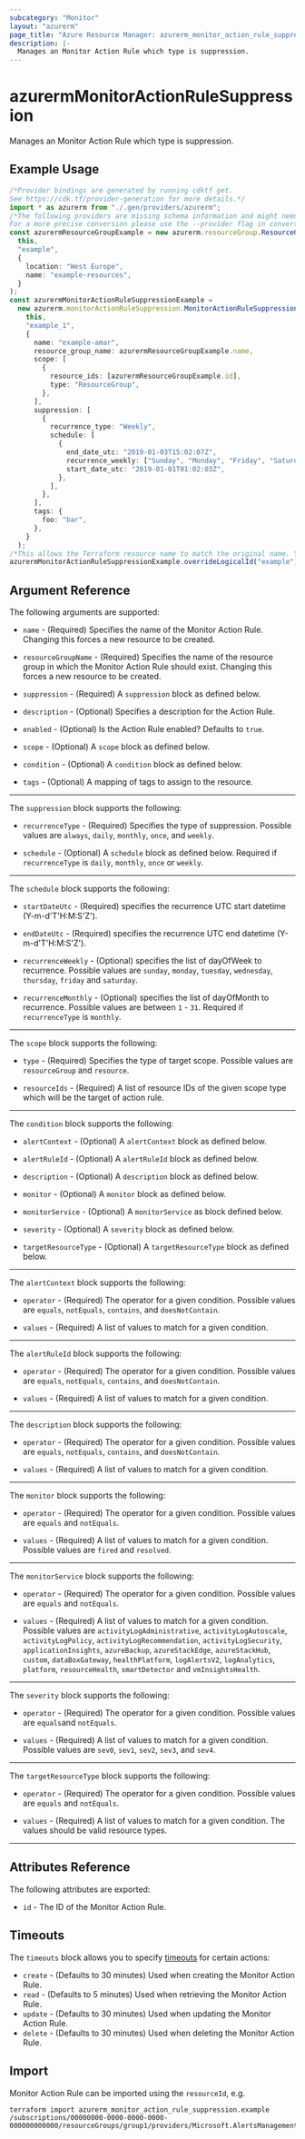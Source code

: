 ```yaml
---
subcategory: "Monitor"
layout: "azurerm"
page_title: "Azure Resource Manager: azurerm_monitor_action_rule_suppression"
description: |-
  Manages an Monitor Action Rule which type is suppression.
---
```


# azurermMonitorActionRuleSuppression

Manages an Monitor Action Rule which type is suppression.

## Example Usage

```typescript
/*Provider bindings are generated by running cdktf get.
See https://cdk.tf/provider-generation for more details.*/
import * as azurerm from "./.gen/providers/azurerm";
/*The following providers are missing schema information and might need manual adjustments to synthesize correctly: azurerm.
For a more precise conversion please use the --provider flag in convert.*/
const azurermResourceGroupExample = new azurerm.resourceGroup.ResourceGroup(
  this,
  "example",
  {
    location: "West Europe",
    name: "example-resources",
  }
);
const azurermMonitorActionRuleSuppressionExample =
  new azurerm.monitorActionRuleSuppression.MonitorActionRuleSuppression(
    this,
    "example_1",
    {
      name: "example-amar",
      resource_group_name: azurermResourceGroupExample.name,
      scope: [
        {
          resource_ids: [azurermResourceGroupExample.id],
          type: "ResourceGroup",
        },
      ],
      suppression: [
        {
          recurrence_type: "Weekly",
          schedule: [
            {
              end_date_utc: "2019-01-03T15:02:07Z",
              recurrence_weekly: ["Sunday", "Monday", "Friday", "Saturday"],
              start_date_utc: "2019-01-01T01:02:03Z",
            },
          ],
        },
      ],
      tags: {
        foo: "bar",
      },
    }
  );
/*This allows the Terraform resource name to match the original name. You can remove the call if you don't need them to match.*/
azurermMonitorActionRuleSuppressionExample.overrideLogicalId("example");

```

## Argument Reference

The following arguments are supported:

*   `name` - (Required) Specifies the name of the Monitor Action Rule. Changing this forces a new resource to be created.

*   `resourceGroupName` - (Required) Specifies the name of the resource group in which the Monitor Action Rule should exist. Changing this forces a new resource to be created.

*   `suppression` - (Required) A `suppression` block as defined below.

*   `description` - (Optional) Specifies a description for the Action Rule.

*   `enabled` - (Optional) Is the Action Rule enabled? Defaults to `true`.

*   `scope` - (Optional) A `scope` block as defined below.

*   `condition` - (Optional) A `condition` block as defined below.

*   `tags` - (Optional) A mapping of tags to assign to the resource.

***

The `suppression` block supports the following:

*   `recurrenceType` - (Required) Specifies the type of suppression. Possible values are `always`, `daily`, `monthly`, `once`, and `weekly`.

*   `schedule` - (Optional) A `schedule` block as defined below. Required if `recurrenceType` is `daily`, `monthly`, `once` or `weekly`.

***

The `schedule` block supports the following:

*   `startDateUtc` - (Required) specifies the recurrence UTC start datetime (Y-m-d'T'H:M:S'Z').

*   `endDateUtc` - (Required) specifies the recurrence UTC end datetime (Y-m-d'T'H:M:S'Z').

*   `recurrenceWeekly` - (Optional) specifies the list of dayOfWeek to recurrence. Possible values are `sunday`, `monday`, `tuesday`, `wednesday`, `thursday`, `friday` and `saturday`.

*   `recurrenceMonthly` - (Optional) specifies the list of dayOfMonth to recurrence. Possible values are between `1` - `31`. Required if `recurrenceType` is `monthly`.

***

The `scope` block supports the following:

*   `type` - (Required) Specifies the type of target scope. Possible values are `resourceGroup` and `resource`.

*   `resourceIds` - (Required) A list of resource IDs of the given scope type which will be the target of action rule.

***

The `condition` block supports the following:

*   `alertContext` - (Optional) A `alertContext` block as defined below.

*   `alertRuleId` - (Optional) A `alertRuleId` block as defined below.

*   `description` - (Optional) A `description` block as defined below.

*   `monitor` - (Optional) A `monitor` block as defined below.

*   `monitorService` - (Optional) A `monitorService` as block defined below.

*   `severity` - (Optional) A `severity` block as defined below.

*   `targetResourceType` - (Optional) A `targetResourceType` block as defined below.

***

The `alertContext` block supports the following:

*   `operator` - (Required) The operator for a given condition. Possible values are `equals`, `notEquals`, `contains`, and `doesNotContain`.

*   `values` - (Required) A list of values to match for a given condition.

***

The `alertRuleId` block supports the following:

*   `operator` - (Required) The operator for a given condition. Possible values are `equals`, `notEquals`, `contains`, and `doesNotContain`.

*   `values` - (Required) A list of values to match for a given condition.

***

The `description` block supports the following:

*   `operator` - (Required) The operator for a given condition. Possible values are `equals`, `notEquals`, `contains`, and `doesNotContain`.

*   `values` - (Required) A list of values to match for a given condition.

***

The `monitor` block supports the following:

*   `operator` - (Required) The operator for a given condition. Possible values are `equals` and `notEquals`.

*   `values` - (Required) A list of values to match for a given condition. Possible values are `fired` and `resolved`.

***

The `monitorService` block supports the following:

*   `operator` - (Required) The operator for a given condition. Possible values are `equals` and `notEquals`.

*   `values` - (Required) A list of values to match for a given condition. Possible values are `activityLogAdministrative`, `activityLogAutoscale`, `activityLogPolicy`, `activityLogRecommendation`, `activityLogSecurity`, `applicationInsights`, `azureBackup`, `azureStackEdge`, `azureStackHub`, `custom`, `dataBoxGateway`, `healthPlatform`, `logAlertsV2`, `logAnalytics`, `platform`, `resourceHealth`, `smartDetector` and `vmInsightsHealth`.

***

The `severity` block supports the following:

*   `operator` - (Required) The operator for a given condition. Possible values are `equals`and `notEquals`.

*   `values` - (Required) A list of values to match for a given condition. Possible values are `sev0`, `sev1`, `sev2`, `sev3`, and `sev4`.

***

The `targetResourceType` block supports the following:

*   `operator` - (Required) The operator for a given condition. Possible values are `equals` and `notEquals`.

*   `values` - (Required) A list of values to match for a given condition. The values should be valid resource types.

***

## Attributes Reference

The following attributes are exported:

* `id` - The ID of the Monitor Action Rule.

## Timeouts

The `timeouts` block allows you to specify [timeouts](https://www.terraform.io/language/resources/syntax#operation-timeouts) for certain actions:

* `create` - (Defaults to 30 minutes) Used when creating the Monitor Action Rule.
* `read` - (Defaults to 5 minutes) Used when retrieving the Monitor Action Rule.
* `update` - (Defaults to 30 minutes) Used when updating the Monitor Action Rule.
* `delete` - (Defaults to 30 minutes) Used when deleting the Monitor Action Rule.

## Import

Monitor Action Rule can be imported using the `resourceId`, e.g.

```console
terraform import azurerm_monitor_action_rule_suppression.example /subscriptions/00000000-0000-0000-0000-000000000000/resourceGroups/group1/providers/Microsoft.AlertsManagement/actionRules/actionRule1
```
